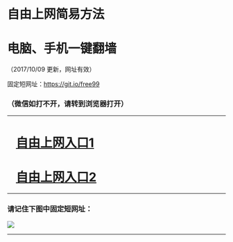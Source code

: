 ﻿# 自由上网简易方法

# 电脑、手机一键翻墙

（2017/10/09 更新，网址有效）

固定短网址：https://git.io/free99

### （微信如打不开，请转到浏览器打开）


***





# &nbsp;&nbsp; <a href="http://ft744217550.fwq-tz-1001.info/fwqtz01.html?t=100900121193 " target="_blank">自由上网入口1</a>
# &nbsp;&nbsp; <a href="http://ft1865631253.fwq-tz-1002.info/fwqtz02.html?t=100900110267 " target="_blank">自由上网入口2</a>
***

### 请记住下图中固定短网址：

<img src="https://s3-us-west-2.amazonaws.com/fwq-1001/yjfq-20170905okok.png" /> 


***


